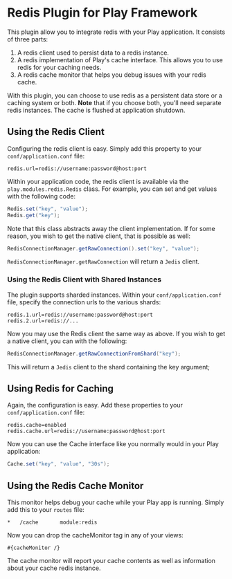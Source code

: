# Redis Plugin for Play Framework
This plugin allow you to integrate redis with your Play application.  It consists of three parts:

1. A redis client used to persist data to a redis instance.
2. A redis implementation of Play's cache interface.  This allows you to use redis for your caching needs.
3. A redis cache monitor that helps you debug issues with your redis cache.

With this plugin, you can choose to use redis as a persistent data store or a caching system or both. **Note** that if you choose both, you'll need separate redis instances.  The cache is flushed at application shutdown.

## Using the Redis Client
Configuring the redis client is easy.  Simply add this property to your `conf/application.conf` file:

```
redis.url=redis://username:password@host:port
```

Within your application code, the redis client is available via the `play.modules.redis.Redis` class.  For example, you can set and get values with the following code:

```java
Redis.set("key", "value");
Redis.get("key");
```

Note that this class abstracts away the client implementation.  If for some reason, you wish to get the native client, that is possible as well:

```java
RedisConnectionManager.getRawConnection().set("key", "value");
```

`RedisConnectionManager.getRawConnection` will return a `Jedis` client.

### Using the Redis Client with Shared Instances
The plugin supports sharded instances.  Within your `conf/application.conf` file, specify the connection urls to the various shards:

```
redis.1.url=redis://username:password@host:port
redis.2.url=redis://...
```

Now you may use the Redis client the same way as above.  If you wish to get a native client, you can with the following:

```java
RedisConnectionManager.getRawConnectionFromShard("key");
```

This will return a `Jedis` client to the shard containing the key argument;

## Using Redis for Caching
Again, the configuration is easy.  Add these properties to your `conf/application.conf` file:

```
redis.cache=enabled
redis.cache.url=redis://username:password@host:port
```

Now you can use the Cache interface like you normally would in your Play application:

```java
Cache.set("key", "value", "30s");
```

## Using the Redis Cache Monitor
This monitor helps debug your cache while your Play app is running.  Simply add this to your `routes` file:

```
*   /cache       module:redis
```

Now you can drop the cacheMonitor tag in any of your views:

```
#{cacheMonitor /}
```

The cache monitor will report your cache contents as well as information about your cache redis instance.
